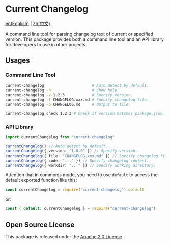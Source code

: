 # Current Changelog

[en(English)](./README.md) |
[zh(中文)](./README_zh.md)

A command line tool for parsing changelog text of current or specified version.
This package provides both a command line tool and
an API library for developers to use in other projects.

## Usages

### Command Line Tool

```bash
current-changelog                     # Auto detect by default.
current-changelog -h                  # Show help.
current-changelog -v 1.2.3            # Specify version.
current-changelog -f CHANGELOG.xxx.md # Specify changelog file.
current-changelog -o CHANGELOG.md     # Output to file.

current-changelog check 1.2.3 # Check if version matches package.json.
```

### API Library

```ts
import currentChangelog from "current-changelog"

currentChangelog() // Auto detect by default.
currentChangelog({ version: "1.0.0" }) // Specify version.
currentChangelog({ file: "CHANGELOG.xxx.md" }) // Specify changelog file.
currentChangelog({ code: "..." }) // Specify changelog content.
currentChangelog({ workdir: "..." }) // Specify working directory.
```

Attention that in commonjs mode, you need to use `default`
to access the default exported function like this:

```js
const currentChangelog = require("current-changelog").default
```

or:

```js
const { default: currentChangelog } = require("current-changelog")
```

## Open Source License

This package is released under the [Apache 2.0 License](./LICENSE).

